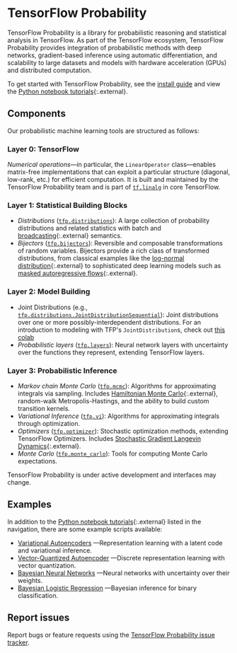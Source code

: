 # TensorFlow Probability

TensorFlow Probability is a library for probabilistic reasoning and statistical
analysis in TensorFlow. As part of the TensorFlow ecosystem, TensorFlow
Probability provides integration of probabilistic methods with deep networks,
gradient-based inference using automatic differentiation, and scalability to
large datasets and models with hardware acceleration (GPUs) and distributed
computation.

To get started with TensorFlow Probability, see the [install guide](./install)
and view the
[Python notebook tutorials](https://github.com/tensorflow/probability/blob/master/tensorflow_probability/examples/jupyter_notebooks/){:.external}.

## Components

Our probabilistic machine learning tools are structured as follows:

### Layer 0: TensorFlow

*Numerical operations*—in particular, the `LinearOperator`
class—enables matrix-free implementations that can exploit a particular structure
(diagonal, low-rank, etc.) for efficient computation. It is built and maintained
by the TensorFlow Probability team and is part of
[`tf.linalg`](https://github.com/tensorflow/tensorflow/tree/master/tensorflow/python/ops/linalg)
in core TensorFlow.

### Layer 1: Statistical Building Blocks

*   *Distributions*
    ([`tfp.distributions`](https://github.com/tensorflow/probability/tree/master/tensorflow_probability/python/distributions)):
    A large collection of probability distributions and related statistics with
    batch and
    [broadcasting](https://docs.scipy.org/doc/numpy-1.14.0/user/basics.broadcasting.html){:.external}
    semantics.
*   *Bijectors*
    ([`tfp.bijectors`](https://github.com/tensorflow/probability/tree/master/tensorflow_probability/python/bijectors)):
    Reversible and composable transformations of random variables. Bijectors
    provide a rich class of transformed distributions, from classical examples
    like the
    [log-normal distribution](https://en.wikipedia.org/wiki/Log-normal_distribution){:.external}
    to sophisticated deep learning models such as
    [masked autoregressive flows](https://arxiv.org/abs/1705.07057){:.external}.

### Layer 2: Model Building

*   Joint Distributions (e.g.,
    [`tfp.distributions.JointDistributionSequential`](https://github.com/tensorflow/probability/tree/master/tensorflow_probability/python/distributions/joint_distribution_sequential.py)):
    Joint distributions over one or more possibly-interdependent distributions.
    For an introduction to modeling with TFP's `JointDistribution`s, check out
    [this colab](https://github.com/tensorflow/probability/blob/master/tensorflow_probability/examples/jupyter_notebooks/Modeling_with_JointDistribution.ipynb)
*   *Probabilistic layers*
    ([`tfp.layers`](https://github.com/tensorflow/probability/tree/master/tensorflow_probability/python/layers)):
    Neural network layers with uncertainty over the functions they represent,
    extending TensorFlow layers.

### Layer 3: Probabilistic Inference

*   *Markov chain Monte Carlo*
    ([`tfp.mcmc`](https://github.com/tensorflow/probability/tree/master/tensorflow_probability/python/mcmc)):
    Algorithms for approximating integrals via sampling. Includes
    [Hamiltonian Monte Carlo](https://en.wikipedia.org/wiki/Hamiltonian_Monte_Carlo){:.external},
    random-walk Metropolis-Hastings, and the ability to build custom transition
    kernels.
*   *Variational Inference*
    ([`tfp.vi`](https://github.com/tensorflow/probability/tree/master/tensorflow_probability/python/vi)):
    Algorithms for approximating integrals through optimization.
*   *Optimizers*
    ([`tfp.optimizer`](https://github.com/tensorflow/probability/tree/master/tensorflow_probability/python/optimizer)):
    Stochastic optimization methods, extending TensorFlow Optimizers. Includes
    [Stochastic Gradient Langevin Dynamics](http://www.icml-2011.org/papers/398_icmlpaper.pdf){:.external}.
*   *Monte Carlo*
    ([`tfp.monte_carlo`](https://github.com/tensorflow/probability/blob/master/tensorflow_probability/python/monte_carlo)):
    Tools for computing Monte Carlo expectations.

TensorFlow Probability is under active development and interfaces may change.

## Examples

In addition to the
[Python notebook tutorials](https://github.com/tensorflow/probability/blob/master/tensorflow_probability/examples/jupyter_notebooks/){:.external}
listed in the navigation, there are some example scripts available:

* [Variational Autoencoders](https://github.com/tensorflow/probability/tree/master/tensorflow_probability/examples/vae.py)
  —Representation learning with a latent code and variational inference.
* [Vector-Quantized Autoencoder](https://github.com/tensorflow/probability/tree/master/tensorflow_probability/examples/vq_vae.py)
  —Discrete representation learning with vector quantization.
* [Bayesian Neural Networks](https://github.com/tensorflow/probability/tree/master/tensorflow_probability/examples/bayesian_neural_network.py)
  —Neural networks with uncertainty over their weights.
* [Bayesian Logistic Regression](https://github.com/tensorflow/probability/tree/master/tensorflow_probability/examples/logistic_regression.py)
  —Bayesian inference for binary classification.

## Report issues

Report bugs or feature requests using the
[TensorFlow Probability issue tracker](https://github.com/tensorflow/probability/issues).
